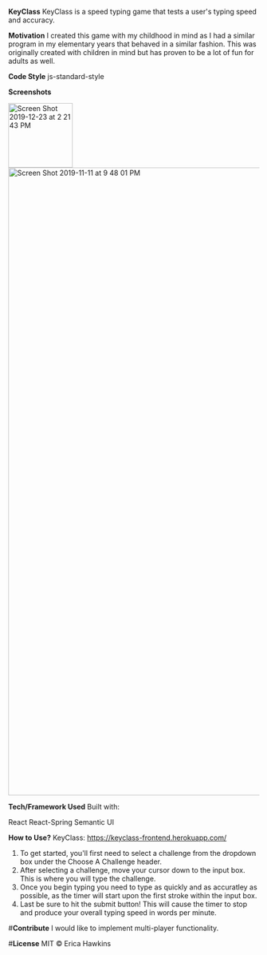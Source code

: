 **KeyClass**
KeyClass is a speed typing game that tests a user's typing speed and accuracy. 

**Motivation**
I created this game with my childhood in mind as I had a similar program in my elementary years that behaved in a similar fashion. This was originally created with children in mind but has proven to be a lot of fun for adults as well. 

**Code Style**
js-standard-style

**Screenshots**

<img width="129" alt="Screen Shot 2019-12-23 at 2 21 43 PM" src="https://user-images.githubusercontent.com/46728814/74277641-8325d700-4cdd-11ea-8f64-ff70e4e3050c.png">

<img width="1257" alt="Screen Shot 2019-11-11 at 9 48 01 PM" src="https://user-images.githubusercontent.com/46728814/74277668-8de06c00-4cdd-11ea-9493-5fc044499205.png">

**Tech/Framework Used**
Built with: 

React 
React-Spring 
Semantic UI 

**How to Use?**
KeyClass: https://keyclass-frontend.herokuapp.com/
1. To get started, you'll first need to select a challenge from the dropdown box under the Choose A Challenge header. 
2. After selecting a challenge, move your cursor down to the input box. This is where you will type the challenge. 
3. Once you begin typing you need to type as quickly and as accuratley as possible, as the timer will start upon the first stroke within the input box. 
4. Last be sure to hit the submit button! This will cause the timer to stop and produce your overall typing speed in words per minute. 

#**Contribute**
I would like to implement multi-player functionality. 

#**License**
MIT © Erica Hawkins 
